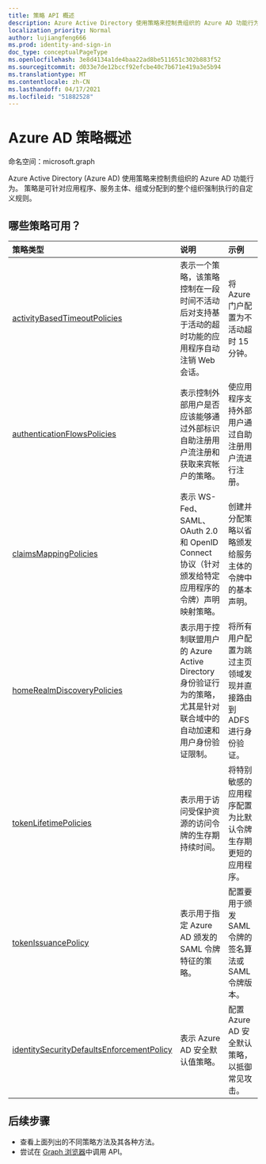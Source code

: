 ```yaml
---
title: 策略 API 概述
description: Azure Active Directory 使用策略来控制贵组织的 Azure AD 功能行为。
localization_priority: Normal
author: lujiangfeng666
ms.prod: identity-and-sign-in
doc_type: conceptualPageType
ms.openlocfilehash: 3e8d4134a1de4baa22ad8be511651c302b883f52
ms.sourcegitcommit: d033e7de12bccf92efcbe40c7b671e419a3e5b94
ms.translationtype: MT
ms.contentlocale: zh-CN
ms.lasthandoff: 04/17/2021
ms.locfileid: "51882528"
---
```

# <a name="azure-ad-policy-overview"></a>Azure AD 策略概述

命名空间：microsoft.graph

Azure Active Directory (Azure AD) 使用策略来控制贵组织的 Azure AD 功能行为。 策略是可针对应用程序、服务主体、组或分配到的整个组织强制执行的自定义规则。

## <a name="what-policies-are-available"></a>哪些策略可用？

| 策略类型       | 说明 | 示例 |
|:-------------|:------------|:------------|
|[activityBasedTimeoutPolicies](activityBasedTimeoutPolicy.md)| 表示一个策略，该策略控制在一段时间不活动后对支持基于活动的超时功能的应用程序自动注销 Web 会话。| 将 Azure 门户配置为不活动超时 15 分钟。 |
|[authenticationFlowsPolicies](authenticationflowspolicy.md)| 表示控制外部用户是否应该能够通过外部标识自助注册用户流注册和获取来宾帐户的策略。| 使应用程序支持外部用户通过自助注册用户流进行注册。 |
|[claimsMappingPolicies](claimsMappingPolicy.md)| 表示 WS-Fed、SAML、OAuth 2.0 和 OpenID Connect 协议（针对颁发给特定应用程序的令牌）声明映射策略。 | 创建并分配策略以省略颁发给服务主体的令牌中的基本声明。 |
|[homeRealmDiscoveryPolicies](homeRealmDiscoveryPolicy.md)| 表示用于控制联盟用户的 Azure Active Directory 身份验证行为的策略，尤其是针对联合域中的自动加速和用户身份验证限制。| 将所有用户配置为跳过主页领域发现并直接路由到 ADFS 进行身份验证。 |
|[tokenLifetimePolicies](tokenlifetimepolicy.md)|表示用于访问受保护资源的访问令牌的生存期持续时间。| 将特别敏感的应用程序配置为比默认令牌生存期更短的应用程序。|
|[tokenIssuancePolicy](tokenIssuancePolicy.md)|表示用于指定 Azure AD 颁发的 SAML 令牌特征的策略。| 配置要用于颁发 SAML 令牌的签名算法或 SAML 令牌版本。
|[identitySecurityDefaultsEnforcementPolicy](identitysecuritydefaultsenforcementpolicy.md)|表示 Azure AD 安全默认值策略。| 配置 Azure AD 安全默认策略，以抵御常见攻击。

## <a name="next-steps"></a>后续步骤

* 查看上面列出的不同策略方法及其各种方法。
* 尝试在 [Graph 浏览器](https://developer.microsoft.com/graph/graph-explorer)中调用 API。
